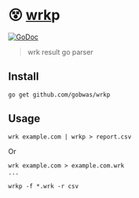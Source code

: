 # :dizzy_face: [wrk](https://github.com/wg/wrk)p

[![GoDoc](https://godoc.org/github.com/gobwas/wrkp?status.svg)](https://godoc.org/github.com/gobwas/wrkp)

> wrk result go parser

## Install

```shell
go get github.com/gobwas/wrkp
```

## Usage

```shell
wrk example.com | wrkp > report.csv
```

Or

```shell
wrk example.com > example.com.wrk
...

wrkp -f *.wrk -r csv
```